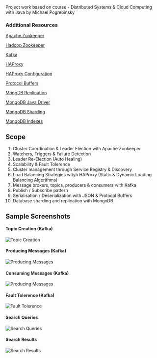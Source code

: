 Project work based on course - Distributed Systems & Cloud Computing with Java by Michael Pogrebinsky

### Additional Resources

[Apache Zookeeper](https://zookeeper.apache.org/doc/current/zookeeperAdmin.html)

[Hadoop Zookeeper](https://zookeeper.apache.org/doc/r3.3.3/zookeeperAdmin.html)

[Kafka](https://kafka.apache.org/)

[HAProxy](https://www.haproxy.org/)

[HAProxy Configuration](https://cbonte.github.io/haproxy-dconv/1.7/configuration.html#7.1)

[Protocol Buffers](https://protobuf.dev/overview/)

[MongDB Replication](https://mongodb.github.io/mongo-java-driver/3.4/driver/getting-started/quick-start/)

[MongoDB Java Driver](https://mongodb.github.io/mongo-java-driver/3.4/driver/getting-started/quick-start/)

[MongoDB Sharding](https://www.mongodb.com/docs/manual/sharding/)

[MongoDB Indexes](https://www.mongodb.com/docs/manual/indexes/)

## Scope

1. Cluster Coordination & Leader Election with Apache Zookeeper
1. Watchers, Triggers & Failure Detection
1. Leader Re-Election (Auto Healing)
1. Scalability & Fault Tolerence
1. Cluster management through Service Registry & Discovery
1. Load Balancing Strategies wityh HAProxy (Static & Dynamic Loading Balancing Algorithms)
1. Message brokers, topics, producers & consumers with Kafka
1. Publish / Subscribe pattern
1. Serialisation / Deserialization with JSON & Protocol Buffers
1. Database sharding and replication with MongoDB

## Sample Screenshots

#### Topic Creation (Kafka)

![Topic Creation](https://github.com/pj-mill/distributed-systems/blob/master/kafka/screenshots/kafka-topic-creation.PNG)

#### Producing Messages (Kafka)

![Producing Messages](https://github.com/pj-mill/distributed-systems/blob/master/kafka/screenshots/producing%20messages.PNG)

#### Consuming Messages (Kafka)

![Producing Messages](https://github.com/pj-mill/distributed-systems/blob/master/kafka/screenshots/consuming%20records.PNG)

#### Fault Tolerence (Kafka)

![Fault Tolerence](https://github.com/pj-mill/distributed-systems/blob/master/kafka/screenshots/kafka-fault-tolerance.PNG)

#### Search Queries

![Search Queries](https://github.com/pj-mill/distributed-systems/blob/master/dist-search-engine/screenshots/search-queries.PNG)

#### Search Results

![Search Results](https://github.com/pj-mill/distributed-systems/blob/master/dist-search-engine/screenshots/search-results.PNG)
